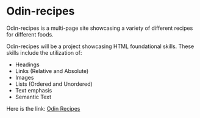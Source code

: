 # Odin-recipes
Odin-recipes is a multi-page site showcasing a variety of different recipes for different foods.

Odin-recipes will be a project showcasing HTML foundational skills. These skills include the utilization of:

- Headings
- Links (Relative and Absolute)
- Images 
- Lists (Ordered and Unordered)
- Text emphasis
- Semantic Text

Here is the link:
[Odin Recipes](Overkiller1030.github.io/Odin-recipes)